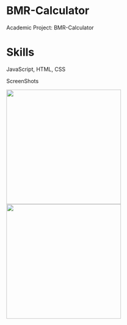 # BMR-Calculator
Academic Project: BMR-Calculator

Skills
======
JavaScript, HTML, CSS

ScreenShots

<img src="https://user-images.githubusercontent.com/59883982/83173023-6b385e80-a0e6-11ea-9356-39e0c6b48445.jpg" width="300"></img>
<img src="https://user-images.githubusercontent.com/59883982/83173030-6c698b80-a0e6-11ea-8fa5-10fe155107c3.jpg" width="300"></img>

